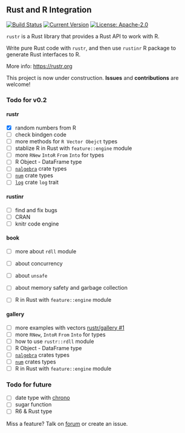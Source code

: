 ## Rust and R Integration

[![Build Status](https://travis-ci.org/rustr/rustr.svg?branch=master)](https://travis-ci.org/rustr/rustr)
[![Current Version](http://meritbadge.herokuapp.com/rustr)](https://crates.io/crates/rustr)
[![License: Apache-2.0](https://img.shields.io/crates/l/rustr.svg)](#License)

`rustr` is a Rust library that provides a Rust API to work with R.

Write pure Rust code with `rustr`, and then use `rustinr` R package to generate Rust interfaces to R.

More info: https://rustr.org

This project is now under construction. **Issues** and **contributions** are welcome!

### Todo for v0.2

#### rustr

- [x] random numbers from R
- [ ] check bindgen code
- [ ] more methods for `R Vector Obejct` types
- [ ] stablize R in Rust with `feature::engine` module
- [ ] more `RNew` `IntoR` `From` `Into` for types
- [ ] R Object - DataFrame type
- [ ] [`nalgebra`][1] crate types
- [ ] [`num`][2] crate types
- [ ] [`log`][3] crate `log` trait

#### rustinr

- [ ] find and fix bugs
- [ ] CRAN
- [ ] knitr code engine

#### book

- [ ] more about `rdll` module
- [ ] about concurrency
- [ ] about `unsafe`
- [ ] about memory safety and garbage collection
- [ ] R in Rust with `feature::engine` module


#### gallery

- [ ] more examples with vectors [rustr/gallery #1](https://github.com/rustr/gallery/issues/1)
- [ ] more `RNew`, `IntoR` `From` `Into` for types
- [ ] how to use `rustr::rdll` module
- [ ] R Object - DataFrame type
- [ ] [`nalgebra`][1] crates types
- [ ] [`num`][2] crates types
- [ ] R in Rust with `feature::engine` module

### Todo for future

- [ ] date type with [chrono][4]
- [ ] sugar function
- [ ] R6 & Rust type

Miss a feature? Talk on [forum](https://groups.google.com/forum/#!forum/rustr) or create an issue. 


[1]: https://github.com/sebcrozet/nalgebra
[2]: https://github.com/rust-num/num
[3]: https://github.com/rust-lang-nursery/log
[4]: https://github.com/lifthrasiir/rust-chrono
